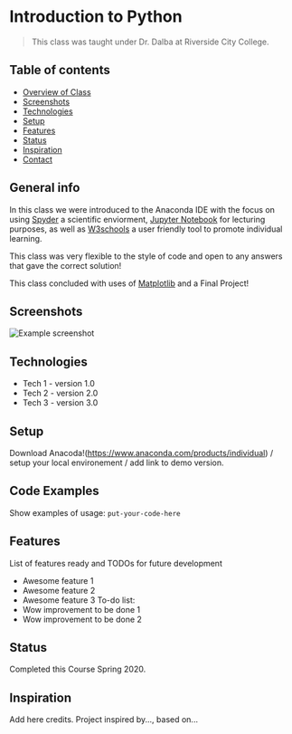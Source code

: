 # Introduction to Python
> This class was taught under Dr. Dalba at Riverside City College.
## Table of contents
* [Overview of Class](#general-info)
* [Screenshots](#screenshots)
* [Technologies](#technologies)
* [Setup](#setup)
* [Features](#features)
* [Status](#status)
* [Inspiration](#inspiration)
* [Contact](#contact)
## General info
In this class we were introduced to the Anaconda IDE with the focus on using [Spyder](https://www.spyder-ide.org/) a scientific enviorment, [Jupyter Notebook](https://jupyter.org/) for lecturing purposes, as well as [W3schools](https://www.w3schools.com/python/) a user friendly tool to promote individual learning. 

This class was very flexible to the style of code and open to any answers that gave the correct solution! 

This class concluded with uses of [Matplotlib](https://matplotlib.org/) and a Final Project!
## Screenshots
![Example screenshot](./img/screenshot.png)
## Technologies
* Tech 1 - version 1.0
* Tech 2 - version 2.0
* Tech 3 - version 3.0
## Setup
Download Anacoda!(https://www.anaconda.com/products/individual) / setup your local environement / add link to demo version.
## Code Examples
Show examples of usage:
`put-your-code-here`
## Features
List of features ready and TODOs for future development
* Awesome feature 1
* Awesome feature 2
* Awesome feature 3
To-do list:
* Wow improvement to be done 1
* Wow improvement to be done 2
## Status
Completed this Course Spring 2020.
## Inspiration
Add here credits. Project inspired by..., based on...
